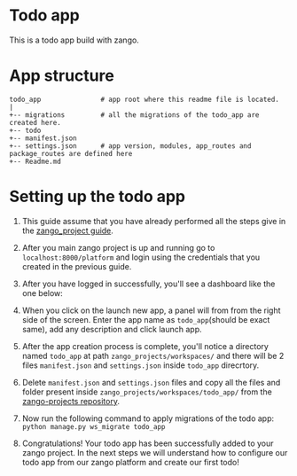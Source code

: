 # Todo app
This is a todo app build with zango.

# App structure
```
todo_app               # app root where this readme file is located.
|
+-- migrations         # all the migrations of the todo_app are created here.
+-- todo
+-- manifest.json
+-- settings.json      # app version, modules, app_routes and package_routes are defined here
+-- Readme.md       
```

# Setting up the todo app

1. This guide assume that you have already performed all the steps give in the [zango_project guide](https://github.com/Healthlane-Technologies/zango-projects/tree/main/Readme.md).

2. After you main zango project is up and running go to `localhost:8000/platform` and login using the credentials that you created in the previous guide.

3. After you have logged in successfully, you'll see a dashboard like the one below:

4. When you click on the launch new app, a panel will from from the right side of the screen. Enter the app name as `todo_app`(should be exact same), add any description and click launch app.

5. After the app creation process is complete, you'll notice a directory named `todo_app` at path `zango_projects/workspaces/` and there will be 2 files `manifest.json` and `settings.json` inside `todo_app` direcrtory.

6. Delete `manifest.json` and `settings.json` files and copy all the files and folder present inside `zango_projects/workspaces/todo_app/` from the [zango-projects repository](https://github.com/Healthlane-Technologies/zango-projects).

7. Now run the following command to apply migrations of the todo app:
`
python manage.py ws_migrate todo_app
`

8. Congratulations! Your todo app has been successfully added to your zango project. In the next steps we will understand how to configure our todo app from our zango platform and create our first todo!